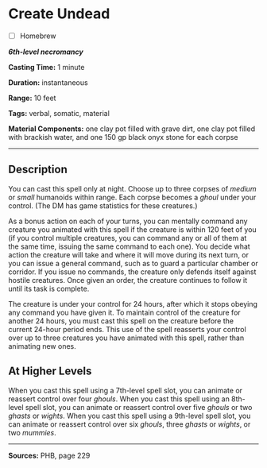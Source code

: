 # Create Undead

- [ ] Homebrew

***6th-level necromancy***

**Casting Time:** 1 minute

**Duration:** instantaneous

**Range:** 10 feet

**Tags:** verbal, somatic, material

**Material Components:** one clay pot filled with grave dirt, one clay pot filled with brackish water, and one 150 gp black onyx stone for each corpse

---

## Description
You can cast this spell only at night.
Choose up to three corpses of *medium* or *small* humanoids within range.
Each corpse becomes a *ghoul* under your control.
(The DM has game statistics for these creatures.)

As a bonus action on each of your turns, you can mentally command any creature you animated with this spell if the creature is within 120 feet of you (if you control multiple creatures, you can command any or all of them at the same time, issuing the same command to each one).
You decide what action the creature will take and where it will move during its next turn, or you can issue a general command, such as to guard a particular chamber or corridor.
If you issue no commands, the creature only defends itself against hostile creatures.
Once given an order, the creature continues to follow it until its task is complete.

The creature is under your control for 24 hours, after which it stops obeying any command you have given it.
To maintain control of the creature for another 24 hours, you must cast this spell on the creature before the current 24-hour period ends.
This use of the spell reasserts your control over up to three creatures you have animated with this spell, rather than animating new ones.

## At Higher Levels
When you cast this spell using a 7th-level spell slot, you can animate or reassert control over four *ghouls*.
When you cast this spell using an 8th-level spell slot, you can animate or reassert control over five *ghouls* or two *ghasts* or *wights*.
When you cast this spell using a 9th-level spell slot, you can animate or reassert control over six *ghouls*, three *ghasts* or *wights*, or two *mummies*.

---

**Sources:** PHB, page 229

